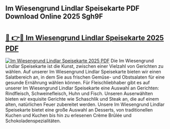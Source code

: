 ## Im Wiesengrund Lindlar Speisekarte PDF Download Online 2025 Sgh9F

# <h2><a href="http://gc77qa.nevu.top/?p=Im+Wiesengrund+Lindlar+Speisekarte">🔗 👉🔴 Im Wiesengrund Lindlar Speisekarte 2025 PDF</a></h2>

[![Im Wiesengrund Lindlar Speisekarte 2025 PDF](https://i.imgur.com/dBaPXMq.png)](http://gc77qa.nevu.top/?p=Im+Wiesengrund+Lindlar+Speisekarte)
Die Im Wiesengrund Lindlar Speisekarte ist die Kunst, zwischen einer Vielzahl von Gerichten zu wählen. Auf unserer Im Wiesengrund Lindlar Speisekarte bieten wir einen Salatbereich an, in dem Sie aus frischen Gemüse- und Obstsalaten für eine gesunde Ernährung wählen können. Für Fleischliebhaber gibt es auf unserer Im Wiesengrund Lindlar Speisekarte eine Auswahl an Gerichten: Rindfleisch, Schweinefleisch, Huhn und Fisch. Unseren Auserwählten bieten wir exquisite Gerichte wie Schaschlik und Steak an, die auf einem alten, natürlichen Feuer zubereitet werden. Unsere Im Wiesengrund Lindlar Speisekarte bietet eine große Auswahl an Desserts, von traditionellen Kuchen und Kuchen bis hin zu erlesenen Crème Brûlée und Schokoladenspezialitäten.
